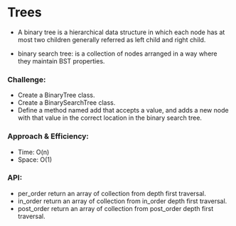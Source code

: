 # Trees
- A binary tree is a hierarchical data structure in which each node has at most two children generally referred as left child and right child.

- binary search tree: is a collection of nodes arranged in a way where they maintain BST properties.

### Challenge:
- Create a BinaryTree class.
- Create a BinarySearchTree class.
- Define a method named add that accepts a value, and adds a new node with that value in the correct location in the binary search tree.

### Approach & Efficiency:
- Time: O(n)
- Space: O(1)

### API:
- per_order return an array of collection from depth first traversal.
- in_order return an array of collection from in_order depth first traversal.
- post_order return an array of collection from post_order depth first traversal.